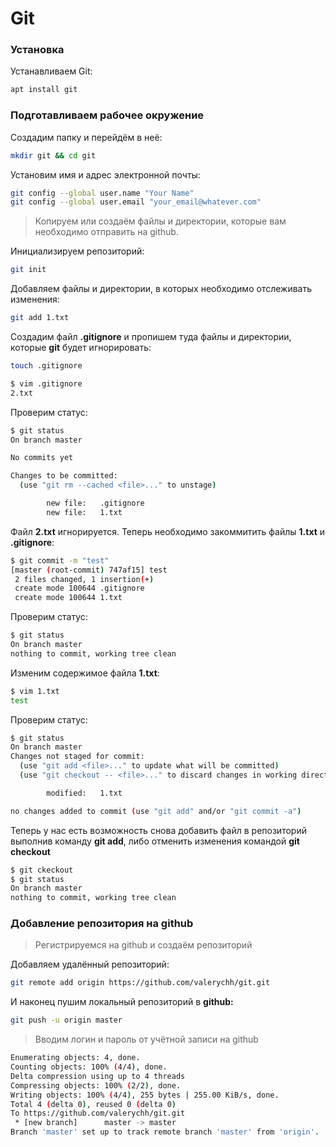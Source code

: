 # Git

### Установка

Устанавливаем Git:

```bash
apt install git
```

### Подготавливаем рабочее окружение

Создадим папку и перейдём в неё:

```bash
mkdir git && cd git
```

Установим имя и адрес электронной почты:

```bash
git config --global user.name "Your Name"
git config --global user.email "your_email@whatever.com"
```

> Копируем или создаём файлы и директории, которые вам необходимо отправить на github.

Инициализируем репозиторий:

```bash
git init
```

Добавляем файлы и директории, в которых необходимо отслеживать изменения:

```bash
git add 1.txt
```

Создадим файл **.gitignore** и пропишем туда файлы и директории, которые **git** будет игнорировать:

```bash
touch .gitignore
```

```bash
$ vim .gitignore
2.txt
```

Проверим статус:

```bash
$ git status
On branch master

No commits yet

Changes to be committed:
  (use "git rm --cached <file>..." to unstage)

        new file:   .gitignore
        new file:   1.txt
```

Файл **2.txt** игнорируется. Теперь необходимо закоммитить файлы **1.txt** и **.gitignore**:

```bash
$ git commit -m "test"
[master (root-commit) 747af15] test
 2 files changed, 1 insertion(+)
 create mode 100644 .gitignore
 create mode 100644 1.txt
```

Проверим статус:

```bash
$ git status
On branch master
nothing to commit, working tree clean
```

Изменим содержимое файла **1.txt**:

```bash
$ vim 1.txt
test
```

Проверим статус:

```bash
$ git status
On branch master
Changes not staged for commit:
  (use "git add <file>..." to update what will be committed)
  (use "git checkout -- <file>..." to discard changes in working directory)

        modified:   1.txt

no changes added to commit (use "git add" and/or "git commit -a")
```

Теперь у нас есть возможность снова добавить файл в репозиторий выполнив команду **git add**, либо отменить изменения командой **git checkout**

```bash
$ git ckeckout
$ git status
On branch master
nothing to commit, working tree clean
```

### Добавление репозитория на github

> Регистрируемся на github и создаём репозиторий

Добавляем удалённый репозиторий:

```bash
git remote add origin https://github.com/valerychh/git.git
```

И наконец пушим локальный репозиторий в **github:**

```bash
git push -u origin master
```

> Вводим логин и пароль от учётной записи на github

```bash
Enumerating objects: 4, done.
Counting objects: 100% (4/4), done.
Delta compression using up to 4 threads
Compressing objects: 100% (2/2), done.
Writing objects: 100% (4/4), 255 bytes | 255.00 KiB/s, done.
Total 4 (delta 0), reused 0 (delta 0)
To https://github.com/valerychh/git.git
 * [new branch]      master -> master
Branch 'master' set up to track remote branch 'master' from 'origin'.
```

